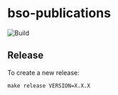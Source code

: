 # bso-publications

![Build](https://github.com/dataesr/bso-publications/actions/workflows/build.yml/badge.svg)

## Release
To create a new release:
```shell
make release VERSION=X.X.X
```